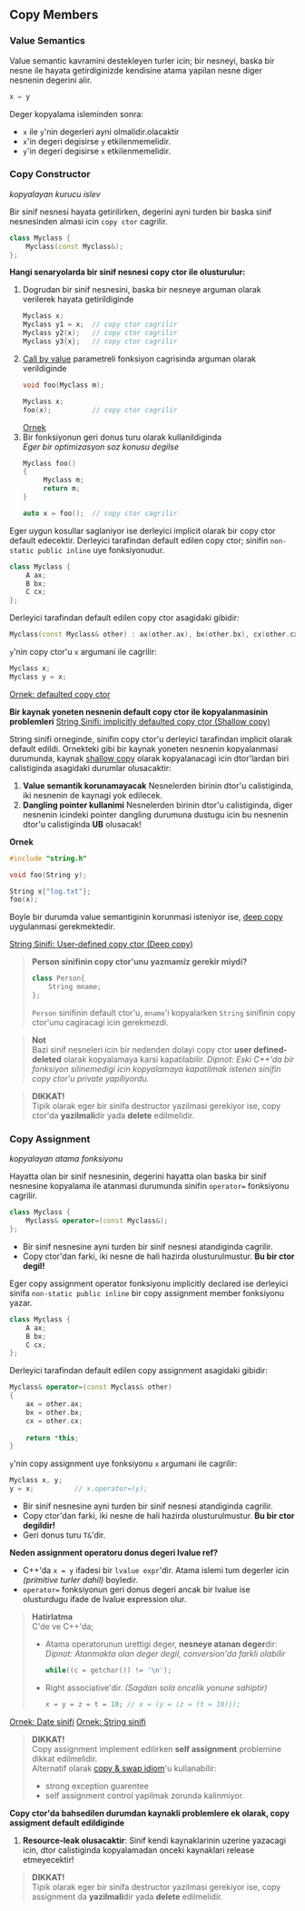 ## Copy Members

### **Value Semantics**

Value semantic kavramini destekleyen turler icin; bir nesneyi, baska bir nesne ile hayata getirdiginizde kendisine atama yapilan nesne diger nesnenin degerini alir.
```C++
x = y
``` 
Deger kopyalama isleminden sonra:
* `x` ile `y`'nin degerleri ayni olmalidir.olacaktir
* `x`'in degeri degisirse `y` etkilenmemelidir.
* `y`'in degeri degisirse `x` etkilenmemelidir.


### Copy Constructor
*kopyalayan kurucu islev*

Bir sinif nesnesi hayata getirilirken, degerini ayni turden bir baska sinif nesnesinden almasi icin `copy ctor` cagrilir.

```C++
class Myclass {
    Myclass(const Myclass&);
};
```

**Hangi senaryolarda bir sinif nesnesi copy ctor ile olusturulur:**
1. Dogrudan bir sinif nesnesini, baska bir nesneye arguman olarak verilerek hayata getirildiginde
   ```C++
   Myclass x;
   Myclass y1 = x;  // copy ctor cagrilir
   Myclass y2(x);   // copy ctor cagrilir
   Myclass y3{x};   // copy ctor cagrilir
   ```
2. [Call by value](999_kavramlar.md#call-by-valuereference) parametreli fonksiyon cagrisinda arguman olarak verildiginde
   ```C++
   void foo(Myclass m);
   ```
   ```C++
   Myclass x;
   foo(x);          // copy ctor cagrilir
   ```
   [Ornek](res/src/smf_copy_ctor01.cpp)
3. Bir fonksiyonun geri donus turu olarak kullanildiginda  
   *Eger bir optimizasyon soz konusu degilse*
   ```C++
   Myclass foo()
   {
        Myclass m;
        return m;
   }
   ```
   ```C++
   auto x = foo();  // copy ctor cagrilir
   ```

Eger uygun kosullar saglaniyor ise derleyici implicit olarak bir copy ctor default edecektir. Derleyici tarafindan default edilen copy ctor; sinifin `non-static public inline` uye fonksiyonudur.
```C++
class Myclass {
    A ax;
    B bx;
    C cx;
};
```
Derleyici tarafindan default edilen copy ctor asagidaki gibidir:
```C++
Myclass(const Myclass& other) : ax(other.ax), bx(other.bx), cx(other.cx) {}
```
`y`'nin copy ctor'u `x` argumani ile cagrilir:
```C++
Myclass x;
Myclass y = x;
```
[Ornek: defaulted copy ctor](res/src/smf_copy_ctor02.cpp)

**Bir kaynak yoneten nesnenin default copy ctor ile kopyalanmasinin problemleri**
[String Sinifi: implicitly defaulted copy ctor (Shallow copy)](res/src/smf_copy_ctor03.cpp)

String sinifi orneginde, sinifin copy ctor'u derleyici tarafindan implicit olarak default edildi. Ornekteki gibi bir kaynak yoneten nesnenin kopyalanmasi durumunda, kaynak [shallow copy](020_temel_kavramlar.md#terminoloji) olarak kopyalanacagi icin dtor'lardan biri calistiginda asagidaki durumlar olusacaktir:
1. **Value semantik korunamayacak**
   Nesnelerden birinin dtor'u calistiginda, iki nesnenin de kaynagi yok edilecek.
2. **Dangling pointer kullanimi**
   Nesnelerden birinin dtor'u calistiginda, diger nesnenin icindeki pointer dangling durumuna dustugu icin bu nesnenin dtor'u calistiginda **UB** olusacak!

**Ornek**
```C++
#include "string.h"

void foo(String y);

String x{"log.txt"};
foo(x);
```
Boyle bir durumda value semantiginin korunmasi isteniyor ise, [deep copy](020_temel_kavramlar.md#terminoloji) uygulanmasi gerekmektedir.

[String Sinifi: User-defined copy ctor (Deep copy)](res/src/smf_copy_ctor04.cpp)

> **Person sinifinin copy ctor'unu yazmamiz gerekir miydi?**
> ```C++
> class Person{ 
>     String mname;
> };
> ```
> `Person` sinifinin default ctor'u, `mname`'i kopyalarken `String` sinifinin copy ctor'unu cagiracagi icin gerekmezdi.

> **Not**  
> Bazi sinif nesneleri icin bir nedenden dolayi copy ctor **user defined-deleted** olarak kopyalamaya karsi kapatilabilir. 
> *Dipnot: Eski C++'da bir fonksiyon silinemedigi icin kopyalamaya kapatilmak istenen sinifin copy ctor'u private yapiliyordu.*


> **DIKKAT!**  
> Tipik olarak eger bir sinifa destructor yazilmasi gerekiyor ise, copy ctor'da **yazilmali**dir yada **delete** edilmelidir.

### Copy Assignment
*kopyalayan atama fonksiyonu*

Hayatta olan bir sinif nesnesinin, degerini hayatta olan baska bir sinif nesnesine kopyalama ile atanmasi durumunda sinifin `operator=` fonksiyonu cagrilir.

```C++
class Myclass {
    Myclass& operator=(const Myclass&);
};
```

* Bir sinif nesnesine ayni turden bir sinif nesnesi atandiginda cagrilir.
* Copy ctor'dan farki, iki nesne de hali hazirda olusturulmustur. **Bu bir ctor degil!**

Eger copy assignment operator fonksiyonu implicitly declared ise derleyici sinifa `non-static public inline` bir copy assignment member fonksiyonu yazar.
```C++
class Myclass {
    A ax;
    B bx;
    C cx;
};
```
Derleyici tarafindan default edilen copy assignment asagidaki gibidir:
```C++
Myclass& operator=(const Myclass& other) 
{
    ax = other.ax;
    bx = other.bx;
    cx = other.cx;
    
    return *this;
}
```
`y`'nin copy assignment uye fonksiyonu `x` argumani ile cagrilir:
```C++
Myclass x, y;
y = x;          // x.operator=(y);
```

* Bir sinif nesnesine ayni turden bir sinif nesnesi atandiginda cagrilir.
* Copy ctor'dan farki, iki nesne de hali hazirda olusturulmustur. **Bu bir ctor degildir!**
* Geri donus turu `T&`'dir.

**Neden assignment operatoru donus degeri lvalue ref?**
* C++'da `x = y` ifadesi bir `lvalue expr`'dir. Atama islemi tum degerler icin *(primitive turler dahil)* boyledir.
* `operator=` fonksiyonun geri donus degeri ancak bir lvalue ise olusturdugu ifade de lvalue expression olur.

> **Hatirlatma**    
> C'de ve C++'da;
> 
> * Atama operatorunun urettigi deger, **nesneye atanan deger**dir:
>   *Dipnot: Atanmakta olan deger degil, conversion'da farkli olabilir*
>   ```C++
>   while((c = getchar()) != '\n');
>   ```
> * Right associative'dir. *(Sagdan sola oncelik yonune sahiptir)*  
>   ```C++
>   x = y = z = t = 10; // x = (y = (z = (t = 10)));
>   ```

[Ornek: Date sinifi](res/src/smf_copy_assign01.cpp)
[Ornek: String sinifi](res/src/smf_copy_assign02.cpp)

> **DIKKAT!**  
> Copy assignment implement edilirken **self assignment** problemine dikkat edilmelidir.  
> Alternatif olarak [copy & swap idiom](999_kavramlar.md#copy--swap-idiom)'u kullanabilir: 
> * strong exception guarentee
> * self assignment control yapilmak zorunda kalinmiyor.

**Copy ctor'da bahsedilen durumdan kaynakli problemlere ek olarak, copy assigment default edildiginde**
1. **Resource-leak olusacaktir**: Sinif kendi kaynaklarinin uzerine yazacagi icin, dtor calistiginda kopyalamadan onceki kaynaklari release etmeyecektir!

> **DIKKAT!**  
> Tipik olarak eger bir sinifa destructor yazilmasi gerekiyor ise, copy assignment da **yazilmali**dir yada **delete** edilmelidir.


